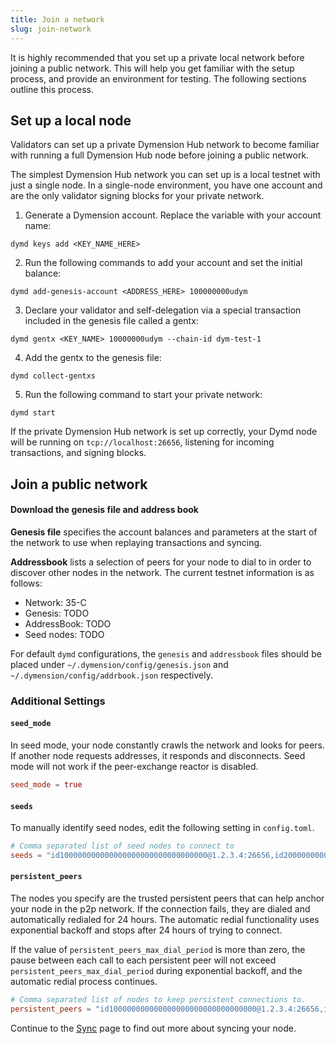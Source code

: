 ```yaml
---
title: Join a network
slug: join-network
---
```


It is highly recommended that you set up a private local network before joining a public network. This will help you get familiar with the setup process, and provide an environment for testing. The following sections outline this process.

## Set up a local node

Validators can set up a private Dymension Hub network to become familiar with running a full Dymension Hub node before joining a public network.

The simplest Dymension Hub network you can set up is a local testnet with just a single node. In a single-node environment, you have one account and are the only validator signing blocks for your private network.

1. Generate a Dymension account. Replace the variable with your account name:

```
dymd keys add <KEY_NAME_HERE>
```

2. Run the following commands to add your account and set the initial balance:

```
dymd add-genesis-account <ADDRESS_HERE> 100000000udym
```

3. Declare your validator and self-delegation via a special transaction included in the genesis file called a gentx:

```
dymd gentx <KEY_NAME> 10000000udym --chain-id dym-test-1
```

4. Add the gentx to the genesis file:

```
dymd collect-gentxs
```

5. Run the following command to start your private network:

```
dymd start
```

If the private Dymension Hub network is set up correctly, your Dymd node will be running on `tcp://localhost:26656`, listening for incoming transactions, and signing blocks.

## Join a public network

#### Download the genesis file and address book

**Genesis file** specifies the account balances and parameters at the start of the network to use when replaying transactions and syncing.

**Addressbook** lists a selection of peers for your node to dial to in order to discover other nodes in the network. The current testnet information is as follows:

-   Network: 35-C
-   Genesis: TODO
-   AddressBook: TODO
-   Seed nodes: TODO

For default `dymd` configurations, the `genesis` and `addressbook` files should be placed under `~/.dymension/config/genesis.json` and `~/.dymension/config/addrbook.json` respectively.

### Additional Settings

#### `seed_mode`

In seed mode, your node constantly crawls the network and looks for peers. If another node requests addresses, it responds and disconnects. Seed mode will not work if the peer-exchange reactor is disabled.

```toml
seed_mode = true
```

#### `seeds`

To manually identify seed nodes, edit the following setting in `config.toml`.

```toml
# Comma separated list of seed nodes to connect to
seeds = "id100000000000000000000000000000000@1.2.3.4:26656,id200000000000000000000000000000000@2.3.4.5:4444"
```

#### `persistent_peers`

The nodes you specify are the trusted persistent peers that can help anchor your node in the p2p network. If the connection fails, they are dialed and automatically redialed for 24 hours. The automatic redial functionality uses exponential backoff and stops after 24 hours of trying to connect.

If the value of `persistent_peers_max_dial_period` is more than zero, the pause between each call to each persistent peer will not exceed `persistent_peers_max_dial_period` during exponential backoff, and the automatic redial process continues.

```toml
# Comma separated list of nodes to keep persistent connections to.
persistent_peers = "id100000000000000000000000000000000@1.2.3.4:26656,id200000000000000000000000000000000@2.3.4.5:26656"
```

Continue to the [Sync](./sync.md) page to find out more about syncing your node.
